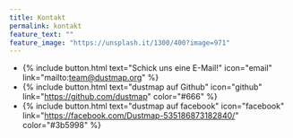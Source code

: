 ```yaml
---
title: Kontakt
permalink: kontakt
feature_text: ""
feature_image: "https://unsplash.it/1300/400?image=971"
---
```


- {% include button.html text="Schick uns eine E-Mail!" icon="email" link="mailto:team@dustmap.org" %}
- {% include button.html text="dustmap auf Github" icon="github" link="https://github.com/dustmap" color="#666" %}
- {% include button.html text="dustmap auf facebook" icon="facebook" link="https://facebook.com/Dustmap-535186873182840/" color="#3b5998" %}